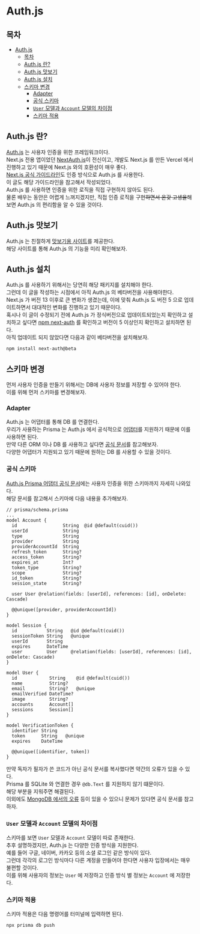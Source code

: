 # Auth.js

## 목차

- [Auth.js](#authjs)
  - [목차](#목차)
  - [Auth.js 란?](#authjs-란)
  - [Auth.js 맛보기](#authjs-맛보기)
  - [Auth.js 설치](#authjs-설치)
  - [스키마 변경](#스키마-변경)
    - [Adapter](#adapter)
    - [공식 스키마](#공식-스키마)
    - [`User` 모델과 `Account` 모델의 차이점](#user-모델과-account-모델의-차이점)
    - [스키마 적용](#스키마-적용)

## Auth.js 란?

[Auth.js](https://authjs.dev/) 는 사용자 인증을 위한 프레임워크이다.  
Next.js 전용 앱이었던 [NextAuth.js](https://next-auth.js.org/)이 전신이고, 개발도 Next.js 를 만든 Vercel 에서 진행하고 있기 때문에 Next.js 와의 호환성이 매우 좋다.  
[Next.js 공식 가이드라인](https://nextjs.org/learn/dashboard-app/adding-authentication)도 인증 방식으로 Auth.js 를 사용한다.  
이 글도 해당 가이드라인을 참고해서 작성되었다.  
Auth.js 를 사용하면 인증을 위한 로직을 직접 구현하지 않아도 된다.  
물론 배우는 동안은 어렵게 느껴지겠지만, 직접 인증 로직을 구현~~하면서 온갖 고생을~~해보면 Auth.js 의 편리함을 알 수 있을 것이다.

## Auth.js 맛보기

Auth.js 는 친절하게 [맛보기용 사이트](https://next-auth-example.vercel.app/)를 제공한다.  
해당 사이트를 통해 Auth.js 의 기능을 미리 확인해보자.

## Auth.js 설치

Auth.js 를 사용하기 위해서는 당연히 해당 패키지를 설치해야 한다.  
그런데 이 글을 작성하는 시점에서 아직 Auth.js 의 베타버전을 사용해야한다.  
Next.js 가 버전 13 이후로 큰 변화가 생겼는데, 이에 맞춰 Auth.js 도 버전 5 으로 업데이트하면서 대대적인 변화를 진행하고 있기 때문이다.  
혹시나 이 글이 수정되기 전에 Auth.js 가 정식버전으로 업데이트되었는지 확인하고 설치하고 싶다면 [npm next-auth](https://www.npmjs.com/package/next-auth) 를 확인하고 버전이 5 이상인지 확인하고 설치하면 된다.  
아직 업데이트 되지 않았다면 다음과 같이 베타버전을 설치해보자.

```bash
npm install next-auth@beta
```

## 스키마 변경

먼저 사용자 인증을 만들기 위해서는 DB에 사용자 정보를 저장할 수 있어야 한다.  
이를 위해 먼저 스키마를 변경해보자.

### Adapter

Auth.js 는 어댑터를 통해 DB 를 연결한다.  
우리가 사용하는 Prisma 는 Auth.js 에서 공식적으로 [어댑터](https://authjs.dev/reference/adapter/prisma)를 지원하기 때문에 이를 사용하면 된다.  
만약 다른 ORM 이나 DB 를 사용하고 싶다면 [공식 문서](https://authjs.dev/getting-started/adapters)를 참고해보자.  
다양한 어댑터가 지원되고 있기 때문에 원하는 DB 를 사용할 수 있을 것이다.

### 공식 스키마

[Auth.js Prisma 어댑터 공식 문서](https://authjs.dev/reference/adapter/prisma#create-the-prisma-schema-from-scratch)에는 사용자 인증을 위한 스키마까지 자세히 나와있다.  
해당 문서를 참고해서 스키마에 다음 내용을 추가해보자.

```prisma
// prisma/schema.prisma
...
model Account {
  id                 String  @id @default(cuid())
  userId             String
  type               String
  provider           String
  providerAccountId  String
  refresh_token      String?
  access_token       String?
  expires_at         Int?
  token_type         String?
  scope              String?
  id_token           String?
  session_state      String?

  user User @relation(fields: [userId], references: [id], onDelete: Cascade)

  @@unique([provider, providerAccountId])
}

model Session {
  id           String   @id @default(cuid())
  sessionToken String   @unique
  userId       String
  expires      DateTime
  user         User     @relation(fields: [userId], references: [id], onDelete: Cascade)
}

model User {
  id            String    @id @default(cuid())
  name          String?
  email         String?   @unique
  emailVerified DateTime?
  image         String?
  accounts      Account[]
  sessions      Session[]
}

model VerificationToken {
  identifier String
  token      String   @unique
  expires    DateTime

  @@unique([identifier, token])
}
```

만약 독자가 필자가 쓴 코드가 아닌 공식 문서를 복사했다면 약간의 오류가 있을 수 있다.  
Prisma 를 SQLite 와 연결한 경우 `@db.Text` 를 지원하지 않기 떄문이다.  
해당 부분을 지워주면 해결된다.  
이외에도 [MongoDB 에서의 오류](https://authjs.dev/reference/adapter/prisma#mongodb-support) 등이 있을 수 있으니 문제가 있다면 공식 문서를 참고하자.

### `User` 모델과 `Account` 모델의 차이점

스키마를 보면 `User` 모델과 `Account` 모델이 따로 존재한다.  
추후 설명하겠지만, Auth.js 는 다양한 인증 방식을 지원한다.  
예를 들어 구글, 네이버, 카카오 등의 소셜 로그인 같은 방식이 있다.  
그런데 각각의 로그인 방식마다 다른 계정을 만들어야 한다면 사용자 입장에서는 매우 불편할 것이다.  
이를 위해 사용자의 정보는 `User` 에 저장하고 인증 방식 별 정보는 `Account` 에 저장한다.

### 스키마 적용

스키마 적용은 다음 명령어를 터미널에 입력하면 된다.

```bash
npx prisma db push
```
